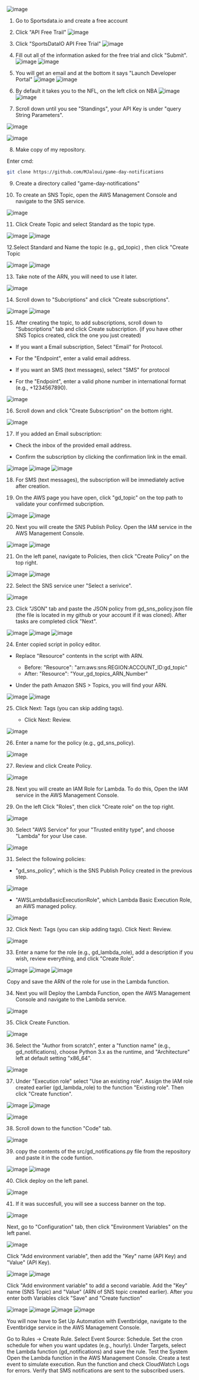 ![image](https://github.com/user-attachments/assets/ad398757-06f2-40ec-bb79-084f1c035850)


1. Go to Sportsdata.io and create a free account



2. Click "API Free Trail"
![image](https://github.com/user-attachments/assets/4bf332c5-f303-4ad5-9576-97616c8e4cb3)



3. Click "SportsDataIO API Free Trial"
![image](https://github.com/user-attachments/assets/fe09198d-75db-4638-a77d-78d39a49fcd7)



4. Fill out all of the information asked for the free trial and click "Submit".
![image](https://github.com/user-attachments/assets/92916034-cb25-499a-aa62-8f39a77be52b)
![image](https://github.com/user-attachments/assets/758853c4-0dcd-4699-970e-3fa5e038edeb)



5. You will get an email and at the bottom it says "Launch Developer Portal"
![image](https://github.com/user-attachments/assets/a19fcea7-e8dd-4349-af9e-f2922616cb11)
![image](https://github.com/user-attachments/assets/292a8de8-fbca-4034-b8bb-d0331911f2fb)




6. By default it takes you to the NFL, on the left click on NBA
![image](https://github.com/user-attachments/assets/0cba64fe-e369-4f44-ab87-26a149d726eb)
![image](https://github.com/user-attachments/assets/f24a2a60-bc9d-44ae-905e-1e6c772fd313)



7. Scroll down until you see "Standings", your API Key is under "query String Parameters".

![image](https://github.com/user-attachments/assets/ed0d2d02-a540-4994-aacf-74eb3a611ef4)

![image](https://github.com/user-attachments/assets/72cdcd13-483a-4d79-b5bb-024a019f2312)




8. Make copy of my repository.

Enter cmd:
```bash
git clone https://github.com/MJaloui/game-day-notifications
```



9. Create a directory called "game-day-notifications"





10. To create an SNS Topic, open the AWS Management Console and navigate to the SNS service.

   ![image](https://github.com/user-attachments/assets/5478cef6-35f2-441b-84fd-b69c2404fea9)




11. Click Create Topic and select Standard as the topic type.

![image](https://github.com/user-attachments/assets/6123772d-0a76-4a45-a3d8-b68229b751ec)
![image](https://github.com/user-attachments/assets/ec957b4b-73ee-4b27-aa7f-a01019e3fa1a)





12.Select Standard and Name the topic (e.g., gd_topic) , then click "Create Topic

![image](https://github.com/user-attachments/assets/f1c87d31-75ea-4f40-a13b-0f027887124a)
![image](https://github.com/user-attachments/assets/4730837c-96cb-4760-adf4-5461571d088f)





13. Take note of the ARN, you will need to use it later.

![image](https://github.com/user-attachments/assets/48f597c7-3956-47bc-b41c-706902daf7f9)





14. Scroll down to "Subcriptions" and click "Create subscriptions".

![image](https://github.com/user-attachments/assets/2917541a-c373-4998-b579-75484592518d)
![image](https://github.com/user-attachments/assets/7392588c-5c84-4f59-b116-db65ff3c68f4)




15. After creating the topic, to add subscriptions, scroll down to "Subscriptions" tab and click Create subscription. (if you have other SNS 
   Topics created, click the one you just created) 

 - If you want a Email subscription, Select "Email" for Protocol. 
 - For the "Endpoint", enter a valid email address.

 - If you want an SMS (text messages), select "SMS" for protocol
 - For the "Endpoint", enter a valid phone number in international format (e.g., +1234567890).

![image](https://github.com/user-attachments/assets/bb6017c9-2cf5-4044-a44d-363ecf49fedb)




16. Scroll down and click "Create Subscription" on the bottom right.

![image](https://github.com/user-attachments/assets/de198a32-70b4-4290-82f1-55fa060c96fd)





17. If you added an Email subscription:
    
 - Check the inbox of the provided email address.
   
 - Confirm the subscription by clicking the confirmation link in the email.

![image](https://github.com/user-attachments/assets/5f6fc2a1-674b-4719-aa06-8530e69c8a0e)
![image](https://github.com/user-attachments/assets/e9e1f40f-1926-443f-94be-015f8e4589fe)
![image](https://github.com/user-attachments/assets/81ed5d91-281b-4b73-86e6-2796d3d7799c)




18. For SMS (text messages), the subscription will be immediately active after creation.




19. On the AWS page you have open, click "gd_topic" on the top path to validate your confirmed subcription. 

![image](https://github.com/user-attachments/assets/a243923e-6fb5-4d54-ba30-a7edbe1af365)
![image](https://github.com/user-attachments/assets/b90d8a6c-7118-405a-aa5c-ae418652ce85)




20. Next you will create the SNS Publish Policy. Open the IAM service in the AWS Management Console.
    
![image](https://github.com/user-attachments/assets/19aa4ce6-316b-4c60-828f-fb9a2724e02e)
![image](https://github.com/user-attachments/assets/46dd8490-6681-4382-ae2a-b8da96e8fff5)




21. On the left panel, navigate to Policies, then click "Create Policy" on the top right.

![image](https://github.com/user-attachments/assets/dc6e92b5-58cf-4464-bb9c-5666043050e8)
![image](https://github.com/user-attachments/assets/1e599c91-e66d-433b-956c-9ec2e97f56f5)



22. Select the SNS service uner "Select a serivice".

![image](https://github.com/user-attachments/assets/ec00fce6-2d16-4a2e-9379-7b6d3462946f)



23. Click "JSON" tab and paste the JSON policy from gd_sns_policy.json file (the file is located in my github or your account if it was cloned). After tasks are completed click "Next".

![image](https://github.com/user-attachments/assets/d8e72cf6-5b48-4b4f-b6ea-e3e2a0f9a1a8)
![image](https://github.com/user-attachments/assets/d1e2cc77-1743-4c8a-8a96-be231e27d01f)
![image](https://github.com/user-attachments/assets/b93fbd70-8cd5-4cea-8487-361163243fd8)


24. Enter copied script in policy editor.

  - Replace "Resource" contents in the script with ARN.
    
    - Before: "Resource": "arn:aws:sns:REGION:ACCOUNT_ID:gd_topic"
    - After: "Resource": "Your_gd_topics_ARN_Number"
      
  - Under the  path Amazon SNS > Topics, you will find your ARN.
    
![image](https://github.com/user-attachments/assets/7bdc3b34-1d37-433c-9da1-0ccbb8e7f2df)
![image](https://github.com/user-attachments/assets/ec8d0ef0-261f-4373-8046-8ba07e086293)




25. Click Next: Tags (you can skip adding tags).
    
    - Click Next: Review.

![image](https://github.com/user-attachments/assets/5b9e7047-ed6d-45fa-b370-179aa7cd17d5)



    
26. Enter a name for the policy (e.g., gd_sns_policy).

![image](https://github.com/user-attachments/assets/9893ef25-b96d-4c53-ad07-cda6beea3b34)




27. Review and click Create Policy.

![image](https://github.com/user-attachments/assets/48fe9d54-0859-487a-84ba-9d73dd574152)




28. Next you will create an IAM Role for Lambda. To do this, Open the IAM service in the AWS Management Console.



29. On the left Click "Roles", then click "Create role" on the top right.


![image](https://github.com/user-attachments/assets/05c01bec-8701-4048-93ef-db3c3c6c16a5)


30. Select "AWS Service" for your "Trusted enitity type", and choose "Lambda" for your Use case.

![image](https://github.com/user-attachments/assets/bd0844a1-eeef-487c-a601-63f898e10331)


31. Select the following policies:

  - "gd_sns_policy", which is the SNS Publish Policy created in the previous step.

![image](https://github.com/user-attachments/assets/6f41f5ba-9241-44a1-8e8d-7ef871a27601)


  - "AWSLambdaBasicExecutionRole", which Lambda Basic Execution Role, an AWS managed policy.

![image](https://github.com/user-attachments/assets/249ca4be-4a1d-4b79-ab5b-c745b2c4d09e)


32. Click Next: Tags (you can skip adding tags).
Click Next: Review.

![image](https://github.com/user-attachments/assets/6d63a384-f972-4cc7-b176-1972e926dda4)

33. Enter a name for the role (e.g., gd_lambda_role), add a description if you wish, review everything, and click "Create Role".

![image](https://github.com/user-attachments/assets/23b2ea6d-aac8-45ab-8ece-583e0de21710)
![image](https://github.com/user-attachments/assets/9be51ee1-3648-4979-8231-440d9de041f7)
![image](https://github.com/user-attachments/assets/391f0989-80df-442e-98ec-01873d8d902e)



Copy and save the ARN of the role for use in the Lambda function.



34. Next you will Deploy the Lambda Function, open the AWS Management Console and navigate to the Lambda service.

![image](https://github.com/user-attachments/assets/fadd4a85-dc09-454c-98b1-d66dbd677719)



35. Click Create Function.

![image](https://github.com/user-attachments/assets/1e8a7a62-37d6-47d8-a630-f982cf884394)

36. Select the "Author from scratch", enter a "function name" (e.g., gd_notifications), choose Python 3.x as the runtime, and "Architecture" 
    left at default setting "x86_64".

![image](https://github.com/user-attachments/assets/3a38f566-726e-4c55-bc49-e284945bb580)


37. Under "Execution role" select "Use an existing role". Assign the IAM role created earlier (gd_lambda_role) to the function "Existing 
    role". Then click "Create function".

![image](https://github.com/user-attachments/assets/e14fbeca-61f2-4921-956b-30a4afef2b1b)
![image](https://github.com/user-attachments/assets/5e551674-d5f4-412f-9286-3d12c4648efe)

![image](https://github.com/user-attachments/assets/e31b9636-f76a-4217-b3ac-25993d152109)




38. Scroll down to the function "Code" tab.

![image](https://github.com/user-attachments/assets/ea543a83-2706-43d1-9787-52ba8dfe24b4)


39. copy the contents of the src/gd_notifications.py file from the repository and paste it 
    in the code funtion. 
    
![image](https://github.com/user-attachments/assets/db81d713-60f4-4463-94f9-2297afabe513)
![image](https://github.com/user-attachments/assets/bfa42358-dc41-414c-a9e6-3fe53337d9af)

40. Click deploy on the left panel.

![image](https://github.com/user-attachments/assets/2f9695e0-9cde-4026-ba13-ceabe4a65031)

41. If it was succesfull, you will see a success banner on the top.

![image](https://github.com/user-attachments/assets/c57f02f4-4f6d-496a-b30b-a100a113d41f)

Next, go to "Configuration" tab, then click "Environment Variables" on the left panel. 

![image](https://github.com/user-attachments/assets/74870b44-55d5-42fa-bd67-440eacfc8736)

Click "Add environment variable", then add the "Key" name (API Key) and "Value" (API Key).

![image](https://github.com/user-attachments/assets/4d322e99-3c27-47cc-98ce-23b9237ca88c)
![image](https://github.com/user-attachments/assets/fad314d8-7e1d-4884-b03f-fbcf63d0f1e8)


Click "Add environment variable" to add a second variable. Add the "Key" name (SNS Topic) and "Value" (ARN of SNS topic created earlier).  After you enter both Variables click "Save" and "Create function"


![image](https://github.com/user-attachments/assets/c20f692f-39ee-46d9-bfae-4b4020635eea)
![image](https://github.com/user-attachments/assets/ace03121-09f7-48cf-9545-9238f294f985)
![image](https://github.com/user-attachments/assets/721c59f8-ad5e-4eb8-94ab-85dba130cb14)
![image](https://github.com/user-attachments/assets/380e37c6-8eb9-45c3-9ae9-25782bf21cc7)

You will now have to Set Up Automation with Eventbridge, navigate to the Eventbridge service in the AWS Management Console.

Go to Rules → Create Rule.
Select Event Source: Schedule.
Set the cron schedule for when you want updates (e.g., hourly).
Under Targets, select the Lambda function (gd_notifications) and save the rule.
Test the System
Open the Lambda function in the AWS Management Console.
Create a test event to simulate execution.
Run the function and check CloudWatch Logs for errors.
Verify that SMS notifications are sent to the subscribed users.

























